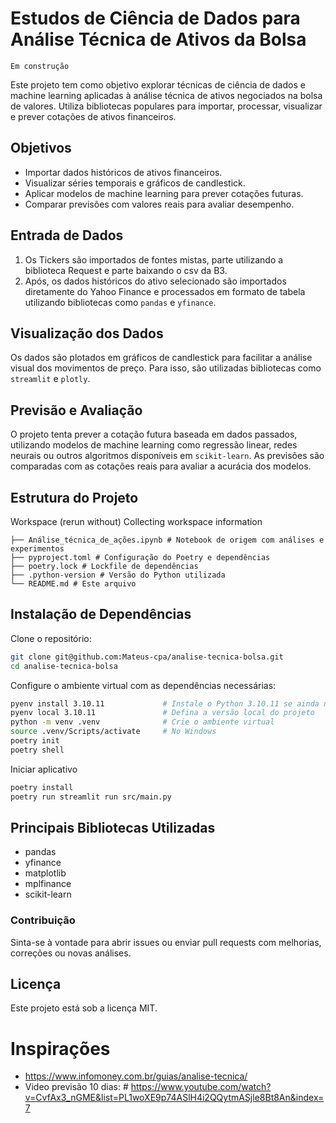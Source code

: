 # Estudos de Ciência de Dados para Análise Técnica de Ativos da Bolsa
`Em construção`

Este projeto tem como objetivo explorar técnicas de ciência de dados e machine learning aplicadas à análise técnica de ativos negociados na bolsa de valores. Utiliza bibliotecas populares para importar, processar, visualizar e prever cotações de ativos financeiros.

## Objetivos

- Importar dados históricos de ativos financeiros.
- Visualizar séries temporais e gráficos de candlestick.
- Aplicar modelos de machine learning para prever cotações futuras.
- Comparar previsões com valores reais para avaliar desempenho.

## Entrada de Dados
1. Os Tickers são importados de fontes mistas, parte utilizando a biblioteca Request e parte baixando o csv da B3.
2. Após, os dados históricos do ativo selecionado são importados diretamente do Yahoo Finance e processados em formato de tabela utilizando bibliotecas como `pandas` e `yfinance`.

## Visualização dos Dados

Os dados são plotados em gráficos de candlestick para facilitar a análise visual dos movimentos de preço. Para isso, são utilizadas bibliotecas como `streamlit` e `plotly`.

## Previsão e Avaliação

O projeto tenta prever a cotação futura baseada em dados passados, utilizando modelos de machine learning como regressão linear, redes neurais ou outros algoritmos disponíveis em `scikit-learn`. As previsões são comparadas com as cotações reais para avaliar a acurácia dos modelos.

## Estrutura do Projeto


Workspace
(rerun without)
Collecting workspace information
```
├── Análise_técnica_de_ações.ipynb # Notebook de origem com análises e experimentos 
├── pyproject.toml # Configuração do Poetry e dependências 
├── poetry.lock # Lockfile de dependências 
├── .python-version # Versão do Python utilizada 
└── README.md # Este arquivo
```

## Instalação de Dependências

Clone o repositório:

```bash
git clone git@github.com:Mateus-cpa/analise-tecnica-bolsa.git
cd analise-tecnica-bolsa
```

Configure o ambiente virtual com as dependências necessárias:

```bash
pyenv install 3.10.11             # Instale o Python 3.10.11 se ainda não tiver
pyenv local 3.10.11               # Defina a versão local do projeto
python -m venv .venv              # Crie o ambiente virtual
source .venv/Scripts/activate     # No Windows
poetry init
poetry shell
```

Iniciar aplicativo
```bash
poetry install
poetry run streamlit run src/main.py
```


## Principais Bibliotecas Utilizadas
- pandas
- yfinance
- matplotlib
- mplfinance
- scikit-learn

### Contribuição

Sinta-se à vontade para abrir issues ou enviar pull requests com melhorias, correções ou novas análises.

## Licença
Este projeto está sob a licença MIT.


# Inspirações
- https://www.infomoney.com.br/guias/analise-tecnica/
- Video previsão 10 dias: # https://www.youtube.com/watch?v=CvfAx3_nGME&list=PL1woXE9p74ASlH4i2QQytmASjle8Bt8An&index=7